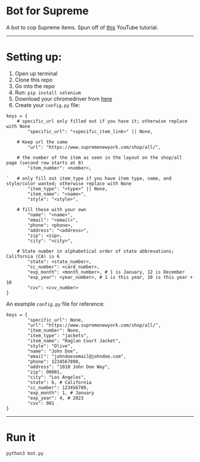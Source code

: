 # Bot for Supreme

A bot to cop Supreme items.
Spun off of [this](https://youtu.be/AGpKm0pdTMM) YouTube tutorial.

---
# Setting up:

1. Open up terminal
2. Clone this repo
3. Go into the repo
4. Run: `pip install selenium`
5. Download your chromedriver from [here](http://chromedriver.chromium.org/downloads)
6. Create your `config.py` file:

```
keys = {
	# specific_url only filled out if you have it; otherwise replace with None
        "specific_url": "<specific_item_link>" || None,

	# Keep url the same
        "url": "https://www.supremenewyork.com/shop/all/",

	# the number of the item as seen in the layout on the shop/all page (second row starts at 8) 
        "item_number": <number>,

`	# only fill out item_type if you have item type, name, and style/color wanted; otherwise replace with None
        "item_type": "<type>" || None,
        "item_name": "<name>",
        "style": "<style>",

	# fill these with your own
        "name": "<name>",
        "email": "<email>",
        "phone": <phone>,
        "address": "<address>",
        "zip": <zip>,
        "city": "<city>",
	
	# State number in alphabetical order of state abbrevations; California (CA) is 6
        "state": <state_number>,
        "cc_number": <card_number>,
        "exp_month": <month_number>, # 1 is January, 12 is December
        "exp_year": <year_number>, # 1 is this year, 10 is this year + 10
        "cvv": <cvv_number>
}
```
An example `config.py` file for reference:
```
keys = {
        "specific_url": None,
        "url": "https://www.supremenewyork.com/shop/all/",
        "item_number": None,
        "item_type": "jackets",
        "item_name": "Raglan Court Jacket",
        "style": "Olive",
        "name": "John Doe",
        "email": "johndoesemail@johndoe.com",
        "phone": 1234567890,
        "address": "1010 John Doe Way",
        "zip": 00001,
        "city": "Los Angeles",
        "state": 6, # California
        "cc_number": 123456789,
        "exp_month": 1, # January
        "exp_year": 4, # 2023
        "cvv": 001
}

```

---
# Run it
```
python3 bot.py
```

